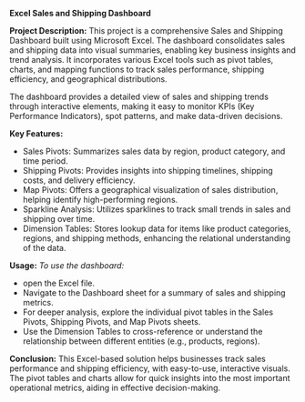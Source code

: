 **Excel Sales and Shipping Dashboard**

**Project Description:**
This project is a comprehensive Sales and Shipping Dashboard built using Microsoft Excel. The dashboard consolidates sales and shipping data into visual summaries, enabling key business insights and trend analysis. It incorporates various Excel tools such as pivot tables, charts, and mapping functions to track sales performance, shipping efficiency, and geographical distributions.

The dashboard provides a detailed view of sales and shipping trends through interactive elements, making it easy to monitor KPIs (Key Performance Indicators), spot patterns, and make data-driven decisions.

**Key Features:**
- Sales Pivots: Summarizes sales data by region, product category, and time period.
- Shipping Pivots: Provides insights into shipping timelines, shipping costs, and delivery efficiency.
- Map Pivots: Offers a geographical visualization of sales distribution, helping identify high-performing regions.
- Sparkline Analysis: Utilizes sparklines to track small trends in sales and shipping over time.
- Dimension Tables: Stores lookup data for items like product categories, regions, and shipping methods, enhancing the relational understanding of the data.

**Usage:**
*To use the dashboard:*
- open the Excel file.
- Navigate to the Dashboard sheet for a summary of sales and shipping metrics.
- For deeper analysis, explore the individual pivot tables in the Sales Pivots, Shipping Pivots, and Map Pivots sheets.
- Use the Dimension Tables to cross-reference or understand the relationship between different entities (e.g., products, regions).
  
**Conclusion:**
This Excel-based solution helps businesses track sales performance and shipping efficiency, with easy-to-use, interactive visuals. The pivot tables and charts allow for quick insights into the most important operational metrics, aiding in effective decision-making.
